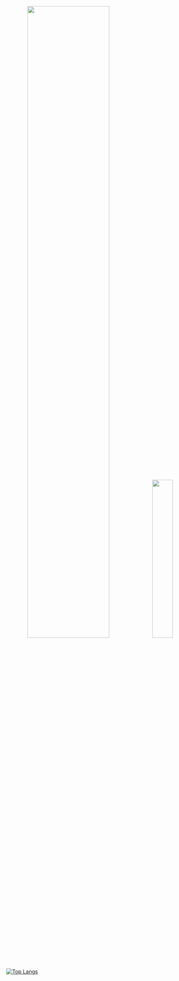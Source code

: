 <div align="center">
  <img src="https://github.com/user-attachments/assets/fae48f72-207e-4426-aea7-cb35d4660314" width="66%" />
  <img src="https://github.com/user-attachments/assets/fabe0cc7-9830-4511-91f0-27392a11784c" width="33%" />
</div>


[![Top Langs](https://github-readme-stats.vercel.app/api/top-langs/?username=gitkeniwo&theme=transparent&hide_progress=true)](https://github.com/gitkenwio/github-readme-stats)
